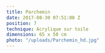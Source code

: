 ```yaml
---
title: Parchemin
date: 2017-08-30 07:51:00 Z
position: 7
technique: Acrylique sur toile
dimensions: 65 x 50 cm
photo: "/uploads/Parchemin_hd.jpg"
---
```



